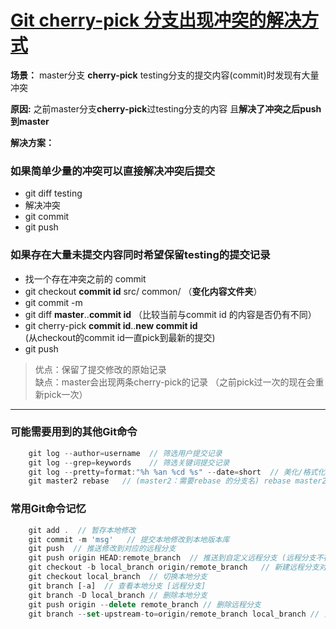 # [Git cherry-pick 分支出现冲突的解决方式](https://github.com/imm-o/blog/issues/3)

 
 <!-- 记录 master分支 cherry-pick 其他分支的提交内容(commit)时发现有大量冲突的解决办法   -->
  
**场景：**	master分支 **cherry-pick** testing分支的提交内容(commit)时发现有大量冲突

**原因:**	之前master分支**cherry-pick**过testing分支的内容  且**解决了冲突之后push到master**

**解决方案：**
### 如果简单少量的冲突可以直接解决冲突后提交
- git diff testing
- 解决冲突
- git commit
- git push

### 如果存在大量未提交内容同时希望保留testing的提交记录  
- 找一个存在冲突之前的 commit
- git checkout **commit id** src/ common/ （**变化内容文件夹**）
- git commit -m 
- git diff **master**..**commit id** （比较当前与commit id 的内容是否仍有不同）
- git cherry-pick **commit id**..**new commit id**   
(从checkout的commit id一直pick到最新的提交)
- git push


> 优点：保留了提交修改的原始记录  
缺点：master会出现两条cherry-pick的记录 （之前pick过一次的现在会重新pick一次）



---

### 可能需要用到的其他Git命令
```javascript
    git log --author=username  // 筛选用户提交记录
    git log --grep=keywords    // 筛选关键词提交记录
    git log --pretty=format:"%h %an %cd %s" --date=short  // 美化/格式化 提交记录
    git master2 rebase   // (master2：需要rebase 的分支名) rebase master2 分支
```

### 常用Git命令记忆
```javascript
    git add .  // 暂存本地修改
    git commit -m 'msg'   // 提交本地修改到本地版本库
    git push  // 推送修改到对应的远程分支
    git push origin HEAD:remote_branch  // 推送到自定义远程分支 (远程分支不存在会新建)
    git checkout -b local_branch origin/remote_branch   // 新建远程分支对应的本地分支
    git checkout local_branch  // 切换本地分支
    git branch [-a]  // 查看本地分支 [远程分支]
    git branch -D local_branch // 删除本地分支
    git push origin --delete remote_branch // 删除远程分支 
    git branch --set-upstream-to=origin/remote_branch local_branch // 关联远程分支
```  
